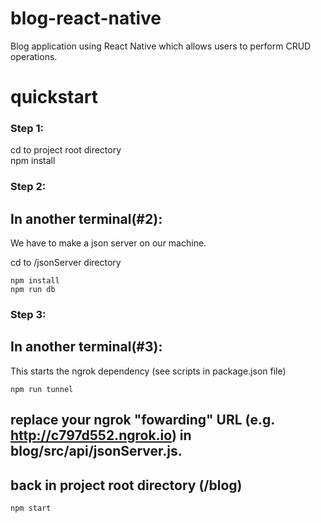 # blog-react-native
Blog application using React Native which allows users to perform CRUD operations. 
# quickstart
### Step 1:
cd to project root directory
<br>
npm install

### Step 2:
## In another terminal(#2):
We have to make a json server on our machine.

cd to /jsonServer directory

```
npm install
npm run db
```

### Step 3:
## In another terminal(#3):
This starts the ngrok dependency (see scripts in package.json file)
```
npm run tunnel
```

## replace your ngrok "fowarding" URL (e.g. http://c797d552.ngrok.io) in blog/src/api/jsonServer.js.

## back in project root directory (/blog)
```
npm start
```
